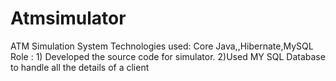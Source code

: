 # Atmsimulator
ATM Simulation System Technologies used: Core Java,,Hibernate,MySQL Role : 1) Developed the source code for simulator. 2)Used MY SQL Database to handle all the details of a client
